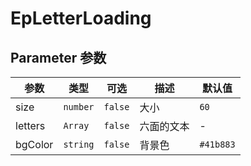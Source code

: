 # EpLetterLoading
## Parameter 参数
| 参数 | 类型 | 可选 | 描述 | 默认值 |
| --- | --- | --- | --- | --- |
| size | `number` | `false` | 大小 | `60`
| letters | `Array` | `false` | 六面的文本 | -
| bgColor | `string` | `false` | 背景色 | `#41b883`
